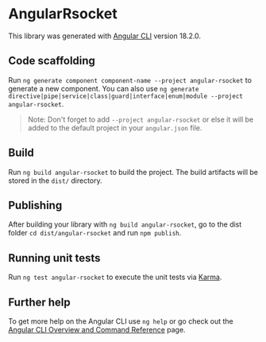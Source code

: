 # AngularRsocket

This library was generated with [Angular CLI](https://github.com/angular/angular-cli) version 18.2.0.

## Code scaffolding

Run `ng generate component component-name --project angular-rsocket` to generate a new component. You can also use `ng generate directive|pipe|service|class|guard|interface|enum|module --project angular-rsocket`.
> Note: Don't forget to add `--project angular-rsocket` or else it will be added to the default project in your `angular.json` file. 

## Build

Run `ng build angular-rsocket` to build the project. The build artifacts will be stored in the `dist/` directory.

## Publishing

After building your library with `ng build angular-rsocket`, go to the dist folder `cd dist/angular-rsocket` and run `npm publish`.

## Running unit tests

Run `ng test angular-rsocket` to execute the unit tests via [Karma](https://karma-runner.github.io).

## Further help

To get more help on the Angular CLI use `ng help` or go check out the [Angular CLI Overview and Command Reference](https://angular.dev/tools/cli) page.
